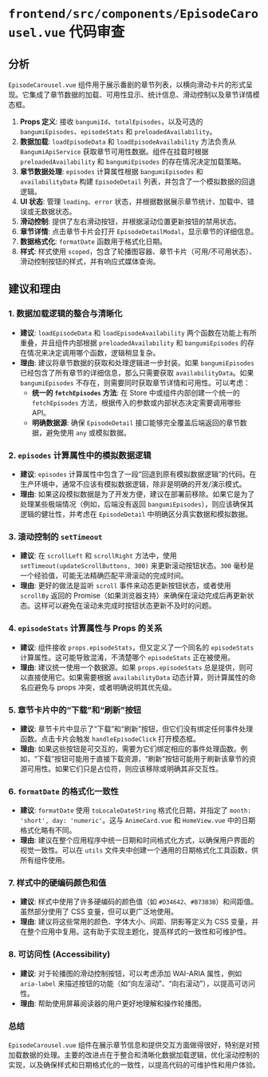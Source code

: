 # `frontend/src/components/EpisodeCarousel.vue` 代码审查

## 分析

`EpisodeCarousel.vue` 组件用于展示番剧的章节列表，以横向滑动卡片的形式呈现。它集成了章节数据的加载、可用性显示、统计信息、滑动控制以及章节详情模态框。

1.  **Props 定义**: 接收 `bangumiId`、`totalEpisodes`，以及可选的 `bangumiEpisodes`、`episodeStats` 和 `preloadedAvailability`。
2.  **数据加载**: `loadEpisodeData` 和 `loadEpisodeAvailability` 方法负责从 `BangumiApiService` 获取章节可用性数据。组件在挂载时根据 `preloadedAvailability` 和 `bangumiEpisodes` 的存在情况决定加载策略。
3.  **章节数据处理**: `episodes` 计算属性根据 `bangumiEpisodes` 和 `availabilityData` 构建 `EpisodeDetail` 列表，并包含了一个模拟数据的回退逻辑。
4.  **UI 状态**: 管理 `loading`、`error` 状态，并根据数据展示章节统计、加载中、错误或无数据状态。
5.  **滑动控制**: 提供了左右滑动按钮，并根据滚动位置更新按钮的禁用状态。
6.  **章节详情**: 点击章节卡片会打开 `EpisodeDetailModal`，显示章节的详细信息。
7.  **数据格式化**: `formatDate` 函数用于格式化日期。
8.  **样式**: 样式使用 `scoped`，包含了轮播图容器、章节卡片（可用/不可用状态）、滑动控制按钮的样式，并有响应式媒体查询。

## 建议和理由

### 1. 数据加载逻辑的整合与清晰化

*   **建议**: `loadEpisodeData` 和 `loadEpisodeAvailability` 两个函数在功能上有所重叠，并且组件内部根据 `preloadedAvailability` 和 `bangumiEpisodes` 的存在情况来决定调用哪个函数，逻辑稍显复杂。
*   **理由**: 建议将章节数据的获取和处理逻辑进一步封装。如果 `bangumiEpisodes` 已经包含了所有章节的详细信息，那么只需要获取 `availabilityData`。如果 `bangumiEpisodes` 不存在，则需要同时获取章节详情和可用性。可以考虑：
    *   **统一的 `fetchEpisodes` 方法**: 在 Store 中或组件内部创建一个统一的 `fetchEpisodes` 方法，根据传入的参数或内部状态决定需要调用哪些 API。
    *   **明确数据源**: 确保 `EpisodeDetail` 接口能够完全覆盖后端返回的章节数据，避免使用 `any` 或模拟数据。

### 2. `episodes` 计算属性中的模拟数据逻辑

*   **建议**: `episodes` 计算属性中包含了一段“回退到原有模拟数据逻辑”的代码。在生产环境中，通常不应该有模拟数据逻辑，除非是明确的开发/演示模式。
*   **理由**: 如果这段模拟数据是为了开发方便，建议在部署前移除。如果它是为了处理某些极端情况（例如，后端没有返回 `bangumiEpisodes`），则应该确保其逻辑的健壮性，并考虑在 `EpisodeDetail` 中明确区分真实数据和模拟数据。

### 3. 滚动控制的 `setTimeout`

*   **建议**: 在 `scrollLeft` 和 `scrollRight` 方法中，使用 `setTimeout(updateScrollButtons, 300)` 来更新滚动按钮状态。`300` 毫秒是一个经验值，可能无法精确匹配平滑滚动的完成时间。
*   **理由**: 更好的做法是监听 `scroll` 事件来动态更新按钮状态，或者使用 `scrollBy` 返回的 Promise（如果浏览器支持）来确保在滚动完成后再更新状态。这样可以避免在滚动未完成时按钮状态更新不及时的问题。

### 4. `episodeStats` 计算属性与 Props 的关系

*   **建议**: 组件接收 `props.episodeStats`，但又定义了一个同名的 `episodeStats` 计算属性。这可能导致混淆，不清楚哪个 `episodeStats` 正在被使用。
*   **理由**: 建议统一使用一个数据源。如果 `props.episodeStats` 总是提供，则可以直接使用它。如果需要根据 `availabilityData` 动态计算，则计算属性的命名应避免与 props 冲突，或者明确说明其优先级。

### 5. 章节卡片中的“下载”和“刷新”按钮

*   **建议**: 章节卡片中显示了“下载”和“刷新”按钮，但它们没有绑定任何事件处理函数。点击卡片会触发 `handleEpisodeClick` 打开模态框。
*   **理由**: 如果这些按钮是可交互的，需要为它们绑定相应的事件处理函数。例如，“下载”按钮可能用于直接下载资源，“刷新”按钮可能用于刷新该章节的资源可用性。如果它们只是占位符，则应该移除或明确其非交互性。

### 6. `formatDate` 的格式化一致性

*   **建议**: `formatDate` 使用 `toLocaleDateString` 格式化日期，并指定了 `month: 'short', day: 'numeric'`。这与 `AnimeCard.vue` 和 `HomeView.vue` 中的日期格式化略有不同。
*   **理由**: 建议在整个应用程序中统一日期和时间格式化方式，以确保用户界面的视觉一致性。可以在 `utils` 文件夹中创建一个通用的日期格式化工具函数，供所有组件使用。

### 7. 样式中的硬编码颜色和值

*   **建议**: 样式中使用了许多硬编码的颜色值（如 `#D34642`、`#B73B3B`）和间距值。虽然部分使用了 CSS 变量，但可以更广泛地使用。
*   **理由**: 建议将这些常用的颜色、字体大小、间距、阴影等定义为 CSS 变量，并在整个应用中复用。这有助于实现主题化，提高样式的一致性和可维护性。

### 8. 可访问性 (Accessibility)

*   **建议**: 对于轮播图的滑动控制按钮，可以考虑添加 WAI-ARIA 属性，例如 `aria-label` 来描述按钮的功能（如“向左滚动”、“向右滚动”），以提高可访问性。
*   **理由**: 帮助使用屏幕阅读器的用户更好地理解和操作轮播图。

### 总结

`EpisodeCarousel.vue` 组件在展示章节信息和提供交互方面做得很好，特别是对预加载数据的处理。主要的改进点在于整合和清晰化数据加载逻辑，优化滚动控制的实现，以及确保样式和日期格式化的一致性，以提高代码的可维护性和用户体验。

